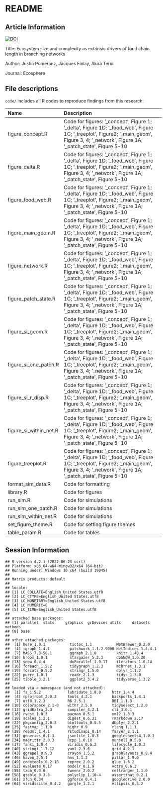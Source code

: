 README
================

## Article Information

[![DOI](https://zenodo.org/badge/469160066.svg)](https://zenodo.org/badge/latestdoi/469160066)

Title: Ecosystem size and complexity as extrinsic drivers of food chain
length in branching networks

Author: Justin Pomeranz, Jacques Finlay, Akira Terui

Journal: Ecosphere

## File descriptions

`code/` includes all R codes to reproduce findings from this research:

| Name                   | Description                                                                                                                                                                                     |
|:-----------------------|:------------------------------------------------------------------------------------------------------------------------------------------------------------------------------------------------|
| figure_concept.R       | Code for figures: ’\_concept’, Figure 1; ’\_delta’, Figure 1D; ’\_food_web’, Figure 1C; ’\_treeplot’, Figure2; ’\_main_geom’, Figure 3, 4; ’\_network’, Figure 1A; ’\_patch_state’, Figure 5-10 |
| figure_delta.R         | Code for figures: ’\_concept’, Figure 1; ’\_delta’, Figure 1D; ’\_food_web’, Figure 1C; ’\_treeplot’, Figure2; ’\_main_geom’, Figure 3, 4; ’\_network’, Figure 1A; ’\_patch_state’, Figure 5-10 |
| figure_food_web.R      | Code for figures: ’\_concept’, Figure 1; ’\_delta’, Figure 1D; ’\_food_web’, Figure 1C; ’\_treeplot’, Figure2; ’\_main_geom’, Figure 3, 4; ’\_network’, Figure 1A; ’\_patch_state’, Figure 5-10 |
| figure_main_geom.R     | Code for figures: ’\_concept’, Figure 1; ’\_delta’, Figure 1D; ’\_food_web’, Figure 1C; ’\_treeplot’, Figure2; ’\_main_geom’, Figure 3, 4; ’\_network’, Figure 1A; ’\_patch_state’, Figure 5-10 |
| figure_network.R       | Code for figures: ’\_concept’, Figure 1; ’\_delta’, Figure 1D; ’\_food_web’, Figure 1C; ’\_treeplot’, Figure2; ’\_main_geom’, Figure 3, 4; ’\_network’, Figure 1A; ’\_patch_state’, Figure 5-10 |
| figure_patch_state.R   | Code for figures: ’\_concept’, Figure 1; ’\_delta’, Figure 1D; ’\_food_web’, Figure 1C; ’\_treeplot’, Figure2; ’\_main_geom’, Figure 3, 4; ’\_network’, Figure 1A; ’\_patch_state’, Figure 5-10 |
| figure_si_geom.R       | Code for figures: ’\_concept’, Figure 1; ’\_delta’, Figure 1D; ’\_food_web’, Figure 1C; ’\_treeplot’, Figure2; ’\_main_geom’, Figure 3, 4; ’\_network’, Figure 1A; ’\_patch_state’, Figure 5-10 |
| figure_si_one_patch.R  | Code for figures: ’\_concept’, Figure 1; ’\_delta’, Figure 1D; ’\_food_web’, Figure 1C; ’\_treeplot’, Figure2; ’\_main_geom’, Figure 3, 4; ’\_network’, Figure 1A; ’\_patch_state’, Figure 5-10 |
| figure_si_r_disp.R     | Code for figures: ’\_concept’, Figure 1; ’\_delta’, Figure 1D; ’\_food_web’, Figure 1C; ’\_treeplot’, Figure2; ’\_main_geom’, Figure 3, 4; ’\_network’, Figure 1A; ’\_patch_state’, Figure 5-10 |
| figure_si_within_net.R | Code for figures: ’\_concept’, Figure 1; ’\_delta’, Figure 1D; ’\_food_web’, Figure 1C; ’\_treeplot’, Figure2; ’\_main_geom’, Figure 3, 4; ’\_network’, Figure 1A; ’\_patch_state’, Figure 5-10 |
| figure_treeplot.R      | Code for figures: ’\_concept’, Figure 1; ’\_delta’, Figure 1D; ’\_food_web’, Figure 1C; ’\_treeplot’, Figure2; ’\_main_geom’, Figure 3, 4; ’\_network’, Figure 1A; ’\_patch_state’, Figure 5-10 |
| format_sim_data.R      | Code for formatting                                                                                                                                                                             |
| library.R              | Code for figures                                                                                                                                                                                |
| run_sim.R              | Code for simulations                                                                                                                                                                            |
| run_sim_one_patch.R    | Code for simulations                                                                                                                                                                            |
| run_sim_within_net.R   | Code for simulations                                                                                                                                                                            |
| set_figure_theme.R     | Code for setting figure themes                                                                                                                                                                  |
| table_param.R          | Code for tables                                                                                                                                                                                 |

## Session Information

    ## R version 4.2.1 (2022-06-23 ucrt)
    ## Platform: x86_64-w64-mingw32/x64 (64-bit)
    ## Running under: Windows 10 x64 (build 19045)
    ## 
    ## Matrix products: default
    ## 
    ## locale:
    ## [1] LC_COLLATE=English_United States.utf8 
    ## [2] LC_CTYPE=English_United States.utf8   
    ## [3] LC_MONETARY=English_United States.utf8
    ## [4] LC_NUMERIC=C                          
    ## [5] LC_TIME=English_United States.utf8    
    ## 
    ## attached base packages:
    ## [1] parallel  stats     graphics  grDevices utils     datasets  methods  
    ## [8] base     
    ## 
    ## other attached packages:
    ##  [1] here_1.0.1           tictoc_1.1           MetBrewer_0.2.0     
    ##  [4] igraph_1.4.1         patchwork_1.1.2.9000 NetIndices_1.4.4.1  
    ##  [7] MASS_7.3-58.1        ggraph_2.1.0         knitr_1.40.4        
    ## [10] broom_1.0.1          stargazer_5.2.3      doSNOW_1.0.20       
    ## [13] snow_0.4-4           doParallel_1.0.17    iterators_1.0.14    
    ## [16] foreach_1.5.2        tidygraph_1.2.3      mcbrnet_1.3.1       
    ## [19] forcats_0.5.2        stringr_1.5.0        dplyr_1.1.2         
    ## [22] purrr_1.0.1          readr_2.1.3          tidyr_1.3.0         
    ## [25] tibble_3.2.1         ggplot2_3.4.2        tidyverse_1.3.2     
    ## 
    ## loaded via a namespace (and not attached):
    ##  [1] fs_1.5.2            lubridate_1.8.0     httr_1.4.4         
    ##  [4] rprojroot_2.0.3     tools_4.2.1         backports_1.4.1    
    ##  [7] utf8_1.2.3          R6_2.5.1            DBI_1.1.3          
    ## [10] colorspace_2.1-0    withr_2.5.0         tidyselect_1.2.0   
    ## [13] gridExtra_2.3       compiler_4.2.1      cli_3.6.1          
    ## [16] rvest_1.0.3         pacman_0.5.1        xml2_1.3.3         
    ## [19] scales_1.2.1        digest_0.6.31       rmarkdown_2.17     
    ## [22] pkgconfig_2.0.3     htmltools_0.5.5     dbplyr_2.2.1       
    ## [25] fastmap_1.1.0       highr_0.9           rlang_1.1.1        
    ## [28] readxl_1.4.1        rstudioapi_0.14     farver_2.1.1       
    ## [31] generics_0.1.3      jsonlite_1.8.3      googlesheets4_1.0.1
    ## [34] magrittr_2.0.3      Rcpp_1.0.10         munsell_0.5.0      
    ## [37] fansi_1.0.4         viridis_0.6.2       lifecycle_1.0.3    
    ## [40] stringi_1.7.12      yaml_2.3.6          grid_4.2.1         
    ## [43] ggrepel_0.9.3       crayon_1.5.2        graphlayouts_0.8.4 
    ## [46] haven_2.5.1         hms_1.1.2           pillar_1.9.0       
    ## [49] codetools_0.2-18    reprex_2.0.2        glue_1.6.2         
    ## [52] evaluate_0.17       modelr_0.1.9        vctrs_0.6.3        
    ## [55] tzdb_0.3.0          tweenr_2.0.2        cellranger_1.1.0   
    ## [58] gtable_0.3.3        polyclip_1.10-4     assertthat_0.2.1   
    ## [61] xfun_0.34           ggforce_0.4.1       googledrive_2.0.0  
    ## [64] viridisLite_0.4.2   gargle_1.2.1        ellipsis_0.3.2
